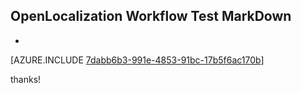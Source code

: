 ## OpenLocalization Workflow Test MarkDown
* 

[AZURE.INCLUDE [7dabb6b3-991e-4853-91bc-17b5f6ac170b](calleeMd1.md)]

 
thanks!